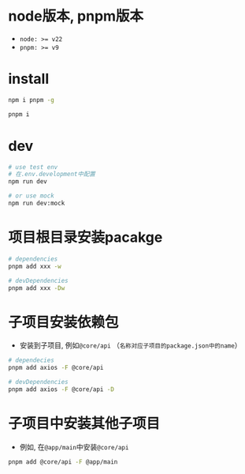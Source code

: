 # node版本, pnpm版本

- `node: >= v22`
- `pnpm: >= v9`

# install

```bash
npm i pnpm -g

pnpm i
```

# dev

```bash
# use test env
# 在.env.development中配置
npm run dev

# or use mock
npm run dev:mock
```

# 项目根目录安装pacakge

```bash
# dependencies
pnpm add xxx -w

# devDependencies
pnpm add xxx -Dw
```

# 子项目安装依赖包

- 安装到子项目, 例如`@core/api` （`名称对应子项目的package.json中的name`）

```bash
# dependecies
pnpm add axios -F @core/api

# devDependencies
pnpm add axios -F @core/api -D
````

# 子项目中安装其他子项目

- 例如, 在`@app/main`中安装`@core/api`

```bash
pnpm add @core/api -F @app/main
```
